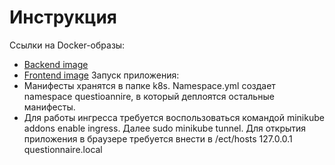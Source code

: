 # Инструкция

Ссылки на Docker-образы:
* [Backend image](https://hub.docker.com/layers/evagertseva/test/backend/images/sha256-3c9e8b7c5b6a7c2d704aca1fca6ba79980b1c02cea5e8712acf58ffdfa84c625?context=repo)
* [Frontend image](https://hub.docker.com/layers/evagertseva/test/frontend/images/sha256-ef872920566202cc069dc9e400f1952aa12dab83bb799dde32fb9e4d0798df64?context=explore)
Запуск приложения:
* Манифесты хранятся в папке k8s. Namespace.yml создает namespace 
questioannire, в который деплоятся остальные манифесты.
* Для работы ингресса требуется воспользоваться командой minikube addons 
enable ingress. Далее sudo minikube tunnel. Для открытия приложения в 
браузере требуется внести в /ect/hosts 127.0.0.1 questionnaire.local
